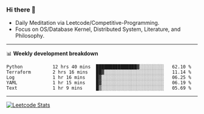 ### Hi there 👋
* Daily Meditation via Leetcode/Competitive-Programming.
* Focus on OS/Database Kernel, Distributed System, Literature, and Philosophy.

-------

📊 **Weekly development breakdown**
<!--START_SECTION:waka-->

```text
Python           12 hrs 40 mins  ███████████████▓░░░░░░░░░   62.10 %
Terraform        2 hrs 16 mins   ██▓░░░░░░░░░░░░░░░░░░░░░░   11.14 %
Log              1 hr 16 mins    █▓░░░░░░░░░░░░░░░░░░░░░░░   06.25 %
YAML             1 hr 15 mins    █▓░░░░░░░░░░░░░░░░░░░░░░░   06.19 %
Text             1 hr 9 mins     █▒░░░░░░░░░░░░░░░░░░░░░░░   05.69 %
```

<!--END_SECTION:waka-->

-------

[![Leetcode Stats](https://leetcard.jacoblin.cool/hzhang413?font=Fira+Mono)](https://leetcode.com/hzhang413)
<!-- ![image](./cyberpunk-ghost-in-the-shell.gif)
![image](./gis-archive.png) -->
